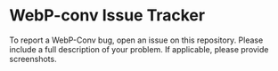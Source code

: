# WebP-conv Issue Tracker
To report a WebP-Conv bug, open an issue on this repository. Please include a full description of your problem. If applicable, please provide screenshots.
